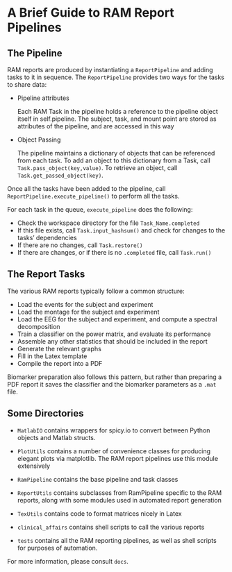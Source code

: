 # A Brief Guide to RAM Report Pipelines

## The Pipeline

RAM reports are produced by instantiating a `ReportPipeline`
and adding tasks to it in sequence.
The `ReportPipeline` provides
two ways for the tasks to share data:

* Pipeline attributes

  Each RAM Task in the pipeline holds a reference to the pipeline object itself
  in self.pipeline. The subject, task, and mount point are stored as attributes
  of the pipeline, and are accessed in this way

* Object Passing

  The pipeline maintains a dictionary of objects that can be referenced from each
task. To add an object to this dictionary from a Task, call `Task.pass_object(key,value)`.
To retrieve an object, call `Task.get_passed_object(key)`.

Once all the tasks have been added to the pipeline, call `ReportPipeline.execute_pipeline()`
to perform all the tasks.

For each task in the queue, `execute_pipeline` does the following:

* Check the workspace directory for the file `Task_Name.completed`
* If this file exists, call `Task.input_hashsum()` and check for changes to the tasks’
	  dependencies
* If there are no changes, call `Task.restore()`
* If there are changes, or if there is no `.completed` file, call `Task.run()`

## The Report Tasks

The various RAM reports typically follow a common structure:

* Load the events for the subject and experiment
* Load the montage for the subject and experiment
* Load the EEG for the subject and experiment, and compute a spectral decomposition
* Train a classifier on the power matrix, and evaluate its performance
* Assemble any other statistics that should be included in the report
* Generate the relevant graphs
* Fill in the Latex template
* Compile the report into a PDF

Biomarker preparation also follows this pattern, but rather than preparing a PDF report
it saves the classifier and the biomarker parameters as a `.mat` file.

## Some Directories

* `MatlabIO` contains wrappers for spicy.io to convert between Python objects and Matlab structs.
* `PlotUtils` contains a number of convenience classes for producing elegant plots via matplotlib.
  The RAM report pipelines use this module extensively

* `RamPipeline` contains the base pipeline and task classes
* `ReportUtils` contains subclasses from RamPipeline specific to the RAM reports, along with some modules
  used in automated report generation
* `TexUtils` contains code to format matrices nicely in Latex
* `clinical_affairs` contains shell scripts to call the various reports
* `tests` contains all the RAM reporting pipelines, as well as shell scripts for purposes of automation.

For more information, please consult `docs`.
